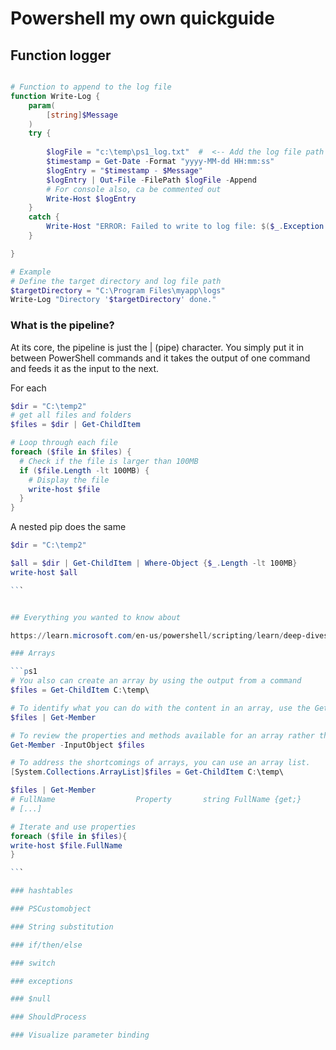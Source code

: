 
# Powershell my own quickguide

## Function logger

```ps1

# Function to append to the log file
function Write-Log {
    param(
        [string]$Message
    )
    try {
    
        $logFile = "c:\temp\ps1_log.txt"  #  <-- Add the log file path
        $timestamp = Get-Date -Format "yyyy-MM-dd HH:mm:ss"
        $logEntry = "$timestamp - $Message"
        $logEntry | Out-File -FilePath $logFile -Append
        # For console also, ca be commented out
        Write-Host $logEntry
    }
    catch {
        Write-Host "ERROR: Failed to write to log file: $($_.Exception.Message)" -ForegroundColor Red
    }

}

# Example
# Define the target directory and log file path
$targetDirectory = "C:\Program Files\myapp\logs"
Write-Log "Directory '$targetDirectory' done."


```

### What is the pipeline?

At its core, the pipeline is just the | (pipe) character. You simply put it in between PowerShell commands and it takes the output of one command and feeds it as the input to the next.

For each
```ps1
$dir = "C:\temp2" 
# get all files and folders
$files = $dir | Get-ChildItem

# Loop through each file
foreach ($file in $files) {
  # Check if the file is larger than 100MB
  if ($file.Length -lt 100MB) {
    # Display the file
    write-host $file
  }
}

```
A nested pip does the same

````ps1
$dir = "C:\temp2" 

$all = $dir | Get-ChildItem | Where-Object {$_.Length -lt 100MB}
write-host $all

```


## Everything you wanted to know about

https://learn.microsoft.com/en-us/powershell/scripting/learn/deep-dives/everything-about-arrays?view=powershell-7.5

### Arrays

```ps1
# You also can create an array by using the output from a command
$files = Get-ChildItem C:\temp\

# To identify what you can do with the content in an array, use the Get-Member cmdlet.
$files | Get-Member

# To review the properties and methods available for an array rather than the items within the array, use the following syntax:
Get-Member -InputObject $files

# To address the shortcomings of arrays, you can use an array list.
[System.Collections.ArrayList]$files = Get-ChildItem C:\temp\

$files | Get-Member
# FullName                  Property       string FullName {get;}
# [...]

# Iterate and use properties
foreach ($file in $files){ 
write-host $file.FullName
}

```

### hashtables

### PSCustomobject

### String substitution

### if/then/else

### switch

### exceptions

### $null

### ShouldProcess

### Visualize parameter binding